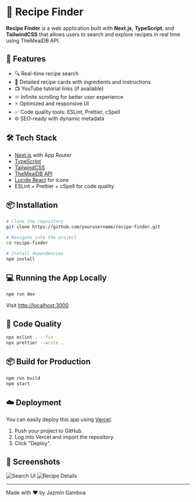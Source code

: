 # 🥘 Recipe Finder

**Recipe Finder** is a web application built with **Next.js**, **TypeScript**, and **TailwindCSS** that allows users to search and explore recipes in real time using TheMealDB API.

## 🚀 Features

- 🔍 Real-time recipe search
- 🧾 Detailed recipe cards with ingredients and instructions
- 📺 YouTube tutorial links (if available)
- ♾️ Infinite scrolling for better user experience
- ⚡ Optimized and responsive UI
- ✅ Code quality tools: ESLint, Prettier, cSpell
- 🌐 SEO-ready with dynamic metadata

## 🛠️ Tech Stack

- [Next.js](https://nextjs.org/) with App Router
- [TypeScript](https://www.typescriptlang.org/)
- [TailwindCSS](https://tailwindcss.com/)
- [TheMealDB API](https://www.themealdb.com/)
- [Lucide React](https://lucide.dev/) for icons
- ESLint + Prettier + cSpell for code quality

## 📦 Installation

```bash
# Clone the repository
git clone https://github.com/yourusername/recipe-finder.git

# Navigate into the project
cd recipe-finder

# Install dependencies
npm install
```

## 💻 Running the App Locally

```bash
npm run dev
```

Visit [http://localhost:3000](http://localhost:3000)

## 🧪 Code Quality

```bash
npx eslint . --fix
npx prettier --write .
```

## 📦 Build for Production

```bash
npm run build
npm start
```

## ☁️ Deployment

You can easily deploy this app using [Vercel](https://vercel.com):

1. Push your project to GitHub.
2. Log into Vercel and import the repository.
3. Click "Deploy".

## 📸 Screenshots

![Search UI](/screenshots/search.png)
![Recipe Details](/screenshots/details.png)


---

Made with ❤️ by Jazmín Gamboa
